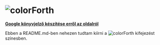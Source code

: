 # ![colorForth](https://vectr.com/zgroska/b2XSTwfOpO.svg?width=469&height=48&select=b2XSTwfOpOpage0)
[**Google könyvjelző készítése erről az oldalról**](http://www.google.com/bookmarks/mark?op=edit&bkmk=https://github.com/zgroska/colorForth&title=colorForth%20újrafelfedezése&annotation=Ezzel%20a%20munkacímmel%20tervezek%20létrehozni%20egy%20tárhelyet.%20A%20colorForth-ban%20a%20színezés%20alapvető%20jelentőségű,%20ezért%20akarom%20a%20szövegben%20mindenhol,%20de%20különösen%20a%20bemutatkozó%20oldalon%20megjeleníteni%20a%20jelképpé%20vált%20színes%20colorForth%20feliratot.&labels=colorForth,Forth,hu)

Ebben a README.md-ben nehezen tudtam kiírni a 
![colorForth](https://vectr.com/zgroska/b2XSTwfOpO.svg?width=88.5&height=24&select=g6w1W6iIqO)
kifejezést színesben.
